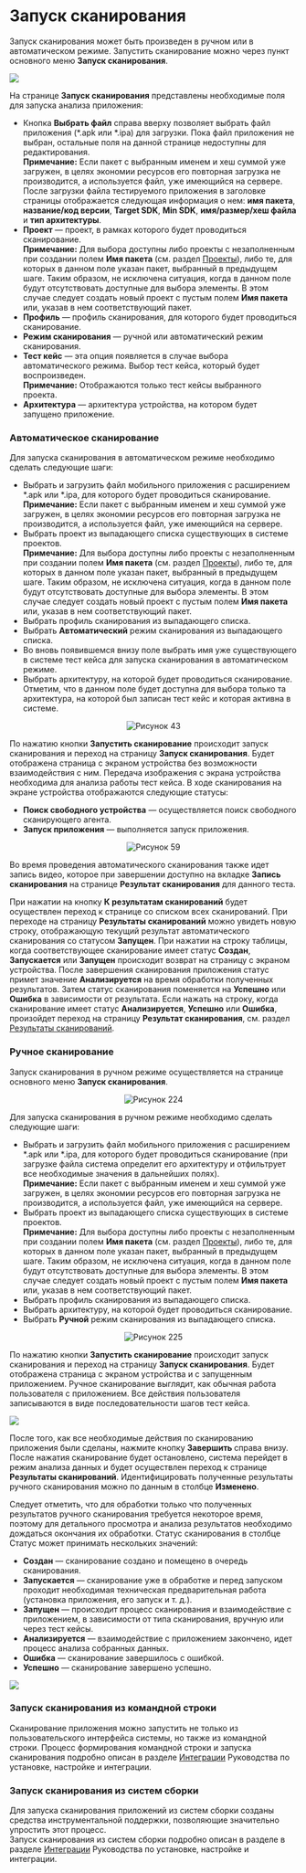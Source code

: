 # Запуск сканирования

  <p data-list-level="2">Запуск сканирования может быть произведен в ручном или в автоматическом режиме. Запустить сканирование можно через пункт основного меню <strong>Запуск сканирования</strong>.</p>
  <p data-list-level="2"><img src="../assets/images/image69.png" style="cursor: nwse-resize;" /></p>
  <p class="a1">На странице <strong>Запуск сканирования</strong> представлены необходимые поля для запуска анализа приложения:</p>
  <ul class="Disc">
    <li class="a0">Кнопка <strong>Выбрать файл</strong> справа вверху позволяет выбрать файл приложения (*.apk или *.ipa) для загрузки. Пока файл приложения не выбран, остальные поля на данной странице недоступны для редактирования.<br />
      <strong>Примечание:</strong> Если пакет с выбранным именем и хеш суммой уже загружен, в целях экономии ресурсов его повторная загрузка не производится, а используется файл, уже имеющийся на сервере.<br />
      После загрузки файла тестируемого приложения в заголовке страницы отображается следующая информация о нем: <strong>имя пакета</strong>, <strong>название/код версии</strong>, <strong>Target SDK</strong>, <strong>Min SDK</strong>, <strong>имя/размер/хеш файла</strong> и <strong>тип архитектуры</strong>.
    </li>
    <li class="a0"><strong>Проект</strong> — проект, в рамках которого будет проводиться сканирование.<br />
      <strong>Примечание:</strong> Для выбора доступны либо проекты с незаполненным при создании полем <strong>Имя пакета</strong> (см. раздел <a data-xref="{title}" href="Projects.htm">Проекты</a>), либо те, для которых в данном поле указан пакет, выбранный в предыдущем шаге. Таким образом, не исключена ситуация, когда в данном поле будут отсутствовать доступные для выбора элементы. В этом случае следует создать новый проект с пустым полем <strong>Имя пакета</strong> или, указав в нем соответствующий пакет.
    </li>
    <li class="a0"><strong>Профиль</strong> — профиль сканирования, для которого будет проводиться сканирование.</li>
    <li class="a0"><strong>Режим сканирования</strong> — ручной или автоматический режим сканирования.</li>
    <li class="a0"><strong>Тест кейс</strong> — эта опция появляется в случае выбора автоматического режима. Выбор тест кейса, который будет воспроизведен.<br />
      <strong>Примечание:</strong> Отображаются только тест кейсы выбранного проекта.
    </li>
    <li class="a0"><strong>Архитектура</strong> — архитектура устройства, на котором будет запущено приложение.</li>
  </ul>
  <h3 data-list-level="3">Автоматическое сканирование</h3>
  <p>Для запуска сканирования в автоматическом режиме необходимо сделать следующие шаги:</p>
  <ul class="Disc">
    <li class="a0">Выбрать и загрузить файл мобильного приложения с расширением *.apk или *.ipa, для которого будет проводиться сканирование.<br />
      <strong>Примечание:</strong> Если пакет с выбранным именем и хеш суммой уже загружен, в целях экономии ресурсов его повторная загрузка не производится, а используется файл, уже имеющийся на сервере.
    </li>
    <li class="a0">Выбрать проект из выпадающего списка существующих в системе проектов.<br />
      <strong>Примечание:</strong> Для выбора доступны либо проекты с незаполненным при создании полем <strong>Имя пакета</strong> (см. раздел <a data-xref="{title}" href="Projects.htm">Проекты</a>), либо те, для которых в данном поле указан пакет, выбранный в предыдущем шаге. Таким образом, не исключена ситуация, когда в данном поле будут отсутствовать доступные для выбора элементы. В этом случае следует создать новый проект с пустым полем <strong>Имя пакета</strong> или, указав в нем соответствующий пакет.
    </li>
    <li class="a0">Выбрать профиль сканирования из выпадающего списка.</li>
    <li class="a0">Выбрать <strong>Автоматический</strong> режим сканирования из выпадающего списка.</li>
    <li class="a0">Во вновь появившемся внизу поле выбрать имя уже существующего в системе тест кейса для запуска сканирования в автоматическом режиме.</li>
    <li class="a0">Выбрать архитектуру, на которой будет проводиться сканирование. Отметим, что в данном поле будет доступна для выбора только та архитектура, на которой был записан тест кейс и которая активна в системе.</li>
  </ul>
  <p class="a1" style="text-align: center"><img alt="Рисунок 43" src="../assets/images/UG_files/image76.png" /></p>
  <p class="a1">По нажатию кнопки <strong>Запустить сканирование</strong> происходит запуск сканирования и переход на страницу <strong>Запуск сканирования</strong>. Будет отображена страница с экраном устройства без возможности взаимодействия с ним. Передача изображения с экрана устройства необходима для анализа работы тест кейса. В ходе сканирования на экране устройства отображаются следующие статусы:</p>
  <ul class="Disc">
    <li class="a1"><strong>Поиск свободного устройства</strong> — осуществляется поиск свободного сканирующего агента.</li>
    <li class="a1"><strong>Запуск приложения</strong> — выполняется запуск приложения.</li>
  </ul>
  <p class="a1" style="text-align: center"><img alt="Рисунок 59" src="../assets/images/UG_files/image77.png" /></p>
  <p class="a1">Во время проведения автоматического сканирования также идет запись видео, которое при завершении доступно на вкладке <strong>Запись сканирования</strong> на странице <strong>Результат сканирования</strong> для данного теста.</p>
  <p class="a1">При нажатии на кнопку <strong>К результатам сканирований</strong> будет осуществлен переход к странице со списком всех сканирований. При переходе на страницу <strong>Результаты сканирований</strong> можно увидеть новую строку, отображающую текущий результат автоматического сканирования со статусом <strong>Запущен</strong>. При нажатии на строку таблицы, когда соответствующее сканирование имеет статус <strong>Создан</strong>, <strong>Запускается</strong> или <strong>Запущен</strong> происходит возврат на страницу с экраном устройства. После завершения сканирования приложения статус примет значение <strong>Анализируется</strong> на время обработки полученных результатов. Затем статус сканирования поменяется на <strong>Успешно</strong> или <strong>Ошибка</strong> в зависимости от результата. Если нажать на строку, когда сканирование имеет статус <strong>Анализируется</strong>, <strong>Успешно</strong> или <strong>Ошибка</strong>, произойдет переход на страницу <strong>Результат сканирования</strong>, см. раздел <a data-xref="{title}" href="Rezultaty_skanirovanij.htm">Результаты сканирований</a>.</p>
  <h3 data-list-level="3">Ручное сканирование</h3>
  <p>Запуск сканирования в ручном режиме осуществляется на странице основного меню <strong>Запуск сканирования</strong>.</p>
  <p class="a5" style="text-align: center"><img alt="Рисунок 224" src="../assets/images/UG_files/image78.png" /></p>
  <p class="a1">Для запуска сканирования в ручном режиме необходимо сделать следующие шаги:</p>
  <ul class="Disc">
    <li class="a0">Выбрать и загрузить файл мобильного приложения с расширением *.apk или *.ipa, для которого будет проводиться сканирование (при загрузке файла система определит его архитектуру и отфильтрует все необходимые значения в дальнейших полях).<br />
      <strong>Примечание:</strong><span><span> </span>Если пакет с выбранным именем и хеш суммой уже загружен, в целях экономии ресурсов его повторная загрузка не производится, а используется файл, уже имеющийся на сервере.</span>
    </li>
    <li class="a0">Выбрать проект из выпадающего списка существующих в системе проектов.<br />
      <strong>Примечание:</strong> Для выбора доступны либо проекты с незаполненным при создании полем <strong>Имя пакета</strong> (см. раздел <a data-xref="{title}" href="Projects.htm">Проекты</a>), либо те, для которых в данном поле указан пакет, выбранный в предыдущем шаге. Таким образом, не исключена ситуация, когда в данном поле будут отсутствовать доступные для выбора элементы. В этом случае следует создать новый проект с пустым полем <strong>Имя пакета</strong> или, указав в нем соответствующий пакет.
    </li>
    <li class="a0">Выбрать профиль сканирования из выпадающего списка.</li>
    <li class="a0">Выбрать архитектуру, на которой будет проводиться сканирование.</li>
    <li class="a0">Выбрать <strong>Ручной</strong> режим сканирования из выпадающего списка.</li>
  </ul>
  <p class="a5" style="text-align: center"><img alt="Рисунок 225" src="../assets/images/UG_files/image79.png" /></p>
  <p class="a1">По нажатию кнопки <strong>Запустить сканирование</strong> происходит запуск сканирования и переход на страницу <strong>Запуск сканирования</strong>. Будет отображена страница с экраном устройства и с запущенным приложением. Ручное сканирование выглядит, как обычная работа пользователя ‎с приложением. Все действия пользователя записываются в виде последовательности шагов тест кейса.</p>
  <p class="a1"><img src="../assets/images/image70.png" /></p>
  <p class="a1">После того, как все необходимые действия по сканированию приложения были сделаны, нажмите кнопку <strong>Завершить </strong>справа внизу. После нажатия сканирование будет остановлено, система перейдет в режим анализа данных и будет осуществлен переход к странице <strong>Результаты сканирований</strong>. Идентифицировать полученные результаты ручного сканирования можно по данным в столбце <strong>Изменено</strong>.</p>
  <p class="a1">Следует отметить, что для обработки только что полученных результатов ручного сканирования требуется некоторое время, поэтому для детального просмотра и анализа результатов необходимо дождаться окончания их обработки. Статус сканирования ‎в столбце Статус может принимать нескольких значений:</p>
  <ul class="Disc">
    <li class="a0"><strong>Создан</strong> — сканирование создано и помещено в очередь сканирования.</li>
    <li class="a0"><strong>Запускается</strong> — сканирование уже в обработке и перед запуском проходит необходимая техническая предварительная работа (установка приложения, его запуск и т. д.).</li>
    <li class="a0"><strong>Запущен</strong> — происходит процесс сканирования и взаимодействие с приложением, ‎в зависимости от типа сканирования, вручную или через тест кейсы.</li>
    <li class="a0"><strong>Анализируется</strong> — взаимодействие с приложением закончено, идет процесс анализа собранных данных.</li>
    <li class="a0"><strong>Ошибка</strong> — сканирование завершилось с ошибкой.</li>
    <li class="a0"><strong>Успешно</strong> — сканирование завершено успешно.</li>
  </ul>
  <p class="a0"><img src="../assets/images/image71.png" /></p>
  <h3 data-list-level="3"><a id="CLI"></a>Запуск сканирования из командной строки</h3>
  <p>Сканирование приложения можно запустить не только из пользовательского интерфейса системы, но также из командной строки. Процесс формирования командной строки и запуска сканирования подробно описан в разделе <a href="../aag/integracii.htm" title="Интеграции">Интеграции</a> Руководства по установке, настройке и интеграции.</p>
  <h3>Запуск сканирования из систем сборки</h3>
  <p>Для запуска сканирования приложений из систем сборки созданы средства инструментальной поддержки, позволяющие значительно упростить этот процесс.<br />
    Запуск сканирования из систем сборки подробно описан в разделе в разделе <a href="../aag/integracii.htm" title="Интеграции">Интеграции</a> Руководства по установке, настройке и интеграции.</p>
  <p> </p>
